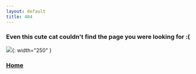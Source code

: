 ```yaml
---
layout: default
title: 404
---
```


### Even this cute cat couldn't find the page you were looking for :(
![](./assets/images/soggy-cat-cat.gif){: width="250" }

### [Home](./index.md)